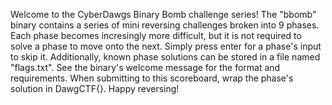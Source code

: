 Welcome to the CyberDawgs Binary Bomb challenge series! The "bbomb" binary contains a series of mini reversing challenges broken into 9 phases. Each phase becomes incresingly more difficult, but it is not required to solve a phase to move onto the next. Simply press enter for a phase's input to skip it. Additionally, known phase solutions can be stored in a file named "flags.txt". See the binary's welcome message for the format and requirements. When submitting to this scoreboard, wrap the phase's solution in DawgCTF{}. Happy reversing!
